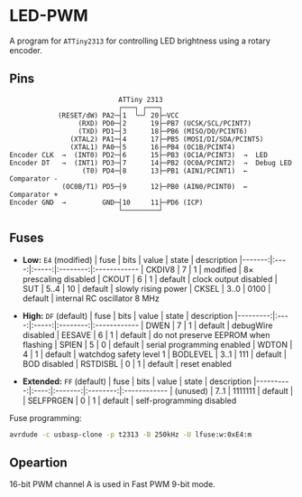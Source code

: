 # LED-PWM

A program for `ATTiny2313` for controlling LED brightness using a rotary encoder.


## Pins

``` 
                           ATTiny 2313
                           ┌───┐ ┌───┐
            (RESET/dW) PA2─┤1  ╰─╯ 20├─VCC
                 (RXD) PD0─┤2      19├─PB7 (UCSK/SCL/PCINT7)
                 (TXD) PD1─┤3      18├─PB6 (MISO/DO/PCINT6)
               (XTAL2) PA1─┤4      17├─PB5 (MOSI/DI/SDA/PCINT5)
               (XTAL1) PA0─┤5      16├─PB4 (OC1B/PCINT4)
Encoder CLK  →  (INT0) PD2─┤6      15├─PB3 (OC1A/PCINT3)  →  LED
Encoder DT   →  (INT1) PD3─┤7      14├─PB2 (OC0A/PCINT2)  →  Debug LED
                  (T0) PD4─┤8      13├─PB1 (AIN1/PCINT1)  ←  Comparator -
             (OC0B/T1) PD5─┤9      12├─PB0 (AIN0/PCINT0)  ←  Comparator +
Encoder GND  →         GND─┤10     11├─PD6 (ICP)
                           └─────────┘
```


## Fuses

- **Low:** `E4` (modified)
  |   fuse | bits | value |  state   | description
  |-------:|:----:|:-----:|:--------:|:------------
  | CKDIV8 |    7 |    1  | modified | 8× prescaling disabled
  |  CKOUT |    6 |    1  | default  | clock output disabled
  |    SUT | 5..4 |   10  | default  | slowly rising power
  |  CKSEL | 3..0 | 0100  | default  | internal RC oscillator 8 MHz
  
- **High:** `DF` (default)
  |     fuse | bits | value |  state   | description
  |---------:|:----:|:-----:|:--------:|:------------
  |     DWEN |    7 |    1  | default  | debugWire disabled
  |   EESAVE |    6 |    1  | default  | do not preserve EEPROM when flashing
  |    SPIEN |    5 |    0  | default  | serial programming enabled
  |    WDTON |    4 |    1  | default  | watchdog safety level 1
  | BODLEVEL | 3..1 |  111  | default  | BOD disabled
  | RSTDISBL |    0 |    1  | default  | reset enabled
  
- **Extended:** `FF` (default)
  |      fuse | bits |  value  |  state   | description
  |----------:|:----:|:-------:|:--------:|:------------
  | (unused)  | 7..1 | 1111111 | default  | 
  | SELFPRGEN |    0 |       1 | default  | self-programming disabled

Fuse programming:
``` bash
avrdude -c usbasp-clone -p t2313 -B 250kHz -U lfuse:w:0xE4:m
```


## Opeartion

16-bit PWM channel A is used in Fast PWM 9-bit mode.


